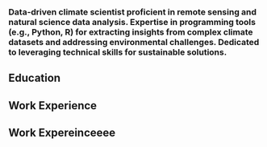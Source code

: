### Data-driven climate scientist proficient in remote sensing and natural science data analysis. Expertise in programming tools (e.g., Python, R) for extracting insights from complex climate datasets and addressing environmental challenges. Dedicated to leveraging technical skills for sustainable solutions.

## Education 

## Work Experience

## Work Expereinceeee
